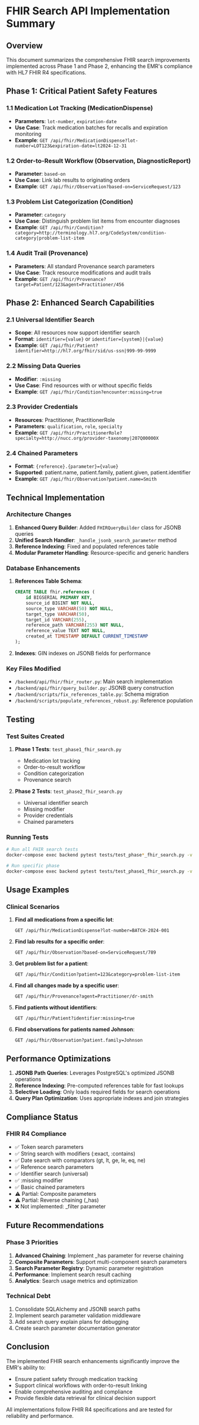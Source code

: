 # FHIR Search API Implementation Summary

## Overview

This document summarizes the comprehensive FHIR search improvements implemented across Phase 1 and Phase 2, enhancing the EMR's compliance with HL7 FHIR R4 specifications.

## Phase 1: Critical Patient Safety Features

### 1.1 Medication Lot Tracking (MedicationDispense)
- **Parameters**: `lot-number`, `expiration-date`
- **Use Case**: Track medication batches for recalls and expiration monitoring
- **Example**: `GET /api/fhir/MedicationDispense?lot-number=LOT123&expiration-date=lt2024-12-31`

### 1.2 Order-to-Result Workflow (Observation, DiagnosticReport)
- **Parameter**: `based-on`
- **Use Case**: Link lab results to originating orders
- **Example**: `GET /api/fhir/Observation?based-on=ServiceRequest/123`

### 1.3 Problem List Categorization (Condition)
- **Parameter**: `category`
- **Use Case**: Distinguish problem list items from encounter diagnoses
- **Example**: `GET /api/fhir/Condition?category=http://terminology.hl7.org/CodeSystem/condition-category|problem-list-item`

### 1.4 Audit Trail (Provenance)
- **Parameters**: All standard Provenance search parameters
- **Use Case**: Track resource modifications and audit trails
- **Example**: `GET /api/fhir/Provenance?target=Patient/123&agent=Practitioner/456`

## Phase 2: Enhanced Search Capabilities

### 2.1 Universal Identifier Search
- **Scope**: All resources now support identifier search
- **Format**: `identifier={value}` or `identifier={system}|{value}`
- **Example**: `GET /api/fhir/Patient?identifier=http://hl7.org/fhir/sid/us-ssn|999-99-9999`

### 2.2 Missing Data Queries
- **Modifier**: `:missing`
- **Use Case**: Find resources with or without specific fields
- **Example**: `GET /api/fhir/Condition?encounter:missing=true`

### 2.3 Provider Credentials
- **Resources**: Practitioner, PractitionerRole
- **Parameters**: `qualification`, `role`, `specialty`
- **Example**: `GET /api/fhir/PractitionerRole?specialty=http://nucc.org/provider-taxonomy|207Q00000X`

### 2.4 Chained Parameters
- **Format**: `{reference}.{parameter}={value}`
- **Supported**: patient.name, patient.family, patient.given, patient.identifier
- **Example**: `GET /api/fhir/Observation?patient.name=Smith`

## Technical Implementation

### Architecture Changes
1. **Enhanced Query Builder**: Added `FHIRQueryBuilder` class for JSONB queries
2. **Unified Search Handler**: `_handle_jsonb_search_parameter` method
3. **Reference Indexing**: Fixed and populated references table
4. **Modular Parameter Handling**: Resource-specific and generic handlers

### Database Enhancements
1. **References Table Schema**:
   ```sql
   CREATE TABLE fhir.references (
       id BIGSERIAL PRIMARY KEY,
       source_id BIGINT NOT NULL,
       source_type VARCHAR(50) NOT NULL,
       target_type VARCHAR(50),
       target_id VARCHAR(255),
       reference_path VARCHAR(255) NOT NULL,
       reference_value TEXT NOT NULL,
       created_at TIMESTAMP DEFAULT CURRENT_TIMESTAMP
   );
   ```

2. **Indexes**: GIN indexes on JSONB fields for performance

### Key Files Modified
- `/backend/api/fhir/fhir_router.py`: Main search implementation
- `/backend/api/fhir/query_builder.py`: JSONB query construction
- `/backend/scripts/fix_references_table.py`: Schema migration
- `/backend/scripts/populate_references_robust.py`: Reference population

## Testing

### Test Suites Created
1. **Phase 1 Tests**: `test_phase1_fhir_search.py`
   - Medication lot tracking
   - Order-to-result workflow
   - Condition categorization
   - Provenance search

2. **Phase 2 Tests**: `test_phase2_fhir_search.py`
   - Universal identifier search
   - Missing modifier
   - Provider credentials
   - Chained parameters

### Running Tests
```bash
# Run all FHIR search tests
docker-compose exec backend pytest tests/test_phase*_fhir_search.py -v

# Run specific phase
docker-compose exec backend pytest tests/test_phase1_fhir_search.py -v
```

## Usage Examples

### Clinical Scenarios

1. **Find all medications from a specific lot**:
   ```
   GET /api/fhir/MedicationDispense?lot-number=BATCH-2024-001
   ```

2. **Find lab results for a specific order**:
   ```
   GET /api/fhir/Observation?based-on=ServiceRequest/789
   ```

3. **Get problem list for a patient**:
   ```
   GET /api/fhir/Condition?patient=123&category=problem-list-item
   ```

4. **Find all changes made by a specific user**:
   ```
   GET /api/fhir/Provenance?agent=Practitioner/dr-smith
   ```

5. **Find patients without identifiers**:
   ```
   GET /api/fhir/Patient?identifier:missing=true
   ```

6. **Find observations for patients named Johnson**:
   ```
   GET /api/fhir/Observation?patient.family=Johnson
   ```

## Performance Optimizations

1. **JSONB Path Queries**: Leverages PostgreSQL's optimized JSONB operations
2. **Reference Indexing**: Pre-computed references table for fast lookups
3. **Selective Loading**: Only loads required fields for search operations
4. **Query Plan Optimization**: Uses appropriate indexes and join strategies

## Compliance Status

### FHIR R4 Compliance
- ✅ Token search parameters
- ✅ String search with modifiers (:exact, :contains)
- ✅ Date search with comparators (gt, lt, ge, le, eq, ne)
- ✅ Reference search parameters
- ✅ Identifier search (universal)
- ✅ :missing modifier
- ✅ Basic chained parameters
- ⚠️ Partial: Composite parameters
- ⚠️ Partial: Reverse chaining (_has)
- ❌ Not implemented: _filter parameter

## Future Recommendations

### Phase 3 Priorities
1. **Advanced Chaining**: Implement _has parameter for reverse chaining
2. **Composite Parameters**: Support multi-component search parameters
3. **Search Parameter Registry**: Dynamic parameter registration
4. **Performance**: Implement search result caching
5. **Analytics**: Search usage metrics and optimization

### Technical Debt
1. Consolidate SQLAlchemy and JSONB search paths
2. Implement search parameter validation middleware
3. Add search query explain plans for debugging
4. Create search parameter documentation generator

## Conclusion

The implemented FHIR search enhancements significantly improve the EMR's ability to:
- Ensure patient safety through medication tracking
- Support clinical workflows with order-to-result linking
- Enable comprehensive auditing and compliance
- Provide flexible data retrieval for clinical decision support

All implementations follow FHIR R4 specifications and are tested for reliability and performance.